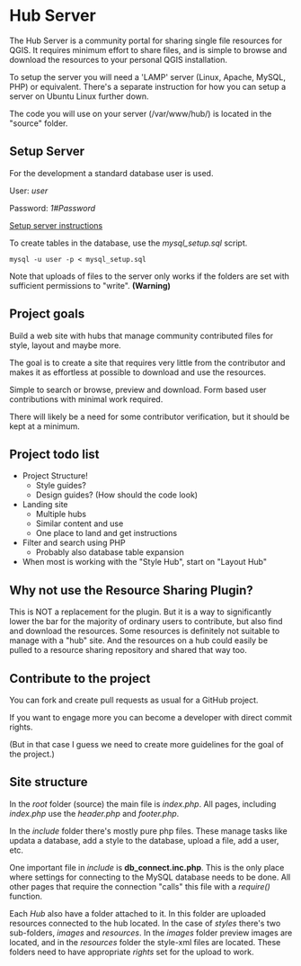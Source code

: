# Hub Server

The Hub Server is a community portal for sharing single file resources for QGIS. It requires minimum effort to share files, and is simple to browse and download the resources to your personal QGIS installation.

To setup the server you will need a 'LAMP' server (Linux, Apache, MySQL, PHP) or equivalent. There's a separate instruction for how you can setup a server on Ubuntu Linux further down.

The code you will use on your server (/var/www/hub/) is located in the "source" folder.

## Setup Server

For the development a standard database user is used.

User: _user_

Password: _1#Password_

[Setup server instructions](https://github.com/style-hub/hub-server/blob/master/setup-server.md)

To create tables in the database, use the _mysql_setup.sql_ script.

```
mysql -u user -p < mysql_setup.sql
```

Note that uploads of files to the server only works if the folders are set with sufficient permissions to "write". __(Warning)__

## Project goals

Build a web site with hubs that manage community contributed files for style, layout and maybe more.

The goal is to create a site that requires very little from the contributor and makes it as effortless at possible to download and use the resources.

Simple to search or browse, preview and download. Form based user contributions with minimal work required.

There will likely be a need for some contributor verification, but it should be kept at a minimum.

## Project todo list

* Project Structure!  
  * Style guides?
  * Design guides? (How should the code look)
* Landing site 
  * Multiple hubs
  * Similar content and use
  * One place to land and get instructions
* Filter and search using PHP
  * Probably also database table expansion
* When most is working with the "Style Hub", start on "Layout Hub"

## Why not use the Resource Sharing Plugin?

This is NOT a replacement for the plugin. But it is a way to significantly lower the bar for the majority of ordinary users to contribute, but also find and download the resources. Some resources is definitely not suitable to manage with a "hub" site. And the resources on a hub could easily be pulled to a resource sharing repository and shared that way too.

## Contribute to the project

You can fork and create pull requests as usual for a GitHub project.

If you want to engage more you can become a developer with direct commit rights.

(But in that case I guess we need to create more guidelines for the goal of the project.)

## Site structure

In the _root_ folder (source) the main file is _index.php_. All pages, including _index.php_ use the _header.php_ and _footer.php_.

In the _include_ folder there's mostly pure php files. These manage tasks like updata a database, add a style to the database, upload a file, add a user, etc.

One important file in _include_ is __db_connect.inc.php__. This is the only place where settings for connecting to the MySQL database needs to be done. All other pages that require the connection "calls" this file with a _require()_ function.

Each _Hub_ also have a folder attached to it. In this folder are uploaded resources connected to the hub located. In the case of _styles_ there's two sub-folders, _images_ and _resources_. In the _images_ folder preview images are located, and in the _resources_ folder the style-xml files are located. These folders need to have appropriate _rights_ set for the upload to work.